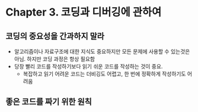 # Chapter 3. 코딩과 디버깅에 관하여

## 코딩의 중요성을 간과하지 말라

- 알고리즘이나 자료구조에 대한 지식도 중요하지만 모든 문제에 사용할 수 있는것은 아님. 하지만 코딩 과정은 항상 필요함
- 당장 빨리 코드를 작성하기보다 읽기 쉬운 코드를 작성하는 것이 중요.
    - 복잡하고 읽기 어려운 코드는 더비깅도 어렵고, 한 번에 정확하게 작성하기도 어려움

## 좋은 코드를 짜기 위한 원칙
